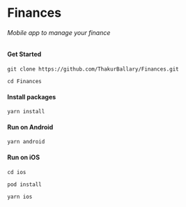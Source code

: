 # Finances

###### Mobile app to manage your finance


#### Get Started

```
git clone https://github.com/ThakurBallary/Finances.git 

cd Finances
```


#### Install packages

```
yarn install
```


#### Run on Android

```
yarn android
```


#### Run on iOS

```
cd ios 

pod install 

yarn ios
```

